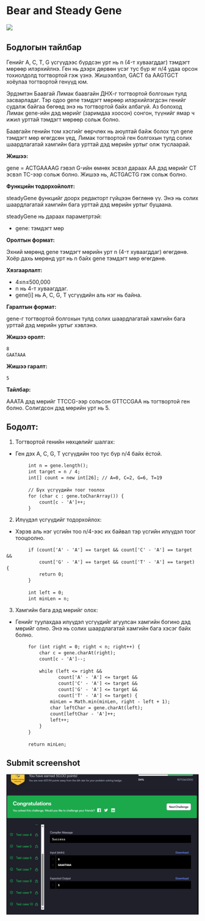 # Bear and Steady Gene


[![]( https://img.shields.io/badge/Бодлогын_линк-blue)](https://www.hackerrank.com/challenges/bear-and-steady-gene/problem?isFullScreen=true)

## Бодлогын тайлбар

Генийг A, C, T, G үсгүүдээс бүрдсэн урт нь n (4-т хуваагддаг) тэмдэгт мөрөөр илэрхийлнэ. Ген нь дээрх дөрвөн үсэг тус бүр яг n/4 удаа орсон тохиолдолд тогтвортой гэж үзнэ. Жишээлбэл, GACT ба AAGTGCT хоёулаа тогтвортой генүүд юм.

Эрдэмтэн Баавгай Лимак баавгайн ДНХ-г тогтвортой болгохын тулд засварладаг. Тэр одоо gene тэмдэгт мөрөөр илэрхийлэгдсэн генийг судалж байгаа бөгөөд энэ нь тогтвортой байх албагүй. Аз болоход Лимак gene-ийн дэд мөрийг (заримдаа хоосон) сонгон, түүнийг ямар ч ижил урттай тэмдэгт мөрөөр сольж болно.

Баавгайн генийн том хэсгийг өөрчлөх нь аюултай байж болох тул gene тэмдэгт мөр өгөгдсөн үед, Лимак тогтвортой ген болгохын тулд солих шаардлагатай хамгийн бага урттай дэд мөрийн уртыг олж туслаарай.

**Жишээ:**

gene = ACTGAAAAG гэвэл G-ийн өмнөх эсвэл дараах AA дэд мөрийг CT эсвэл TC-ээр сольж болно. Жишээ нь, ACTGACTG гэж сольж болно.

**Функцийн тодорхойлолт:**

steadyGene функцийг доорх редакторт гүйцээн бөглөнө үү. Энэ нь солих шаардлагатай хамгийн бага урттай дэд мөрийн уртыг буцаана.

steadyGene нь дараах параметртэй:

- gene: тэмдэгт мөр

**Оролтын формат:**

Эхний мөрөнд gene тэмдэгт мөрийн урт n (4-т хуваагддаг) өгөгдөнө. Хоёр дахь мөрөнд урт нь n байх gene тэмдэгт мөр өгөгдөнө.

**Хязгаарлалт:**

- 4≤n≤500,000
- n нь 4-т хуваагддаг.
- gene[i] нь A, C, G, T үсгүүдийн аль нэг нь байна.

**Гаралтын формат:**

gene-г тогтвортой болгохын тулд солих шаардлагатай хамгийн бага урттай дэд мөрийн уртыг хэвлэнэ.

**Жишээ оролт:**

```
8  
GAATAAA  
```

**Жишээ гаралт:**

```
5  
```

**Тайлбар:**

AAATA дэд мөрийг TTCCG-ээр сольсон GTTCCGAA нь тогтвортой ген болно. Солигдсон дэд мөрийн урт нь 5.

## Бодолт:

1. Тогтвортой генийн нөхцөлийг шалгах:

- Ген дэх A, C, G, T үсгүүдийн тоо тус бүр n/4 байх ёстой.

```
        int n = gene.length();
        int target = n / 4;
        int[] count = new int[26]; // A=0, C=2, G=6, T=19
        
        // Бүх үсгүүдийн тоог тоолох
        for (char c : gene.toCharArray()) {
            count[c - 'A']++;
        }
```

2. Илүүдэл үсгүүдийг тодорхойлох:

- Хэрэв аль нэг үсгийн тоо n/4-ээс их байвал тэр үсгийн илүүдэл тоог тооцоолно.

```
        if (count['A' - 'A'] == target && count['C' - 'A'] == target && 
            count['G' - 'A'] == target && count['T' - 'A'] == target) {
            return 0;
        }
        
        int left = 0;
        int minLen = n;
```

3. Хамгийн бага дэд мөрийг олох:

- Генийг туулахдаа илүүдэл үсгүүдийг агуулсан хамгийн богино дэд мөрийг олно. Энэ нь солих шаардлагатай хамгийн бага хэсэг байх болно.

```
        for (int right = 0; right < n; right++) {
            char c = gene.charAt(right);
            count[c - 'A']--;
            
            while (left <= right && 
                   count['A' - 'A'] <= target && 
                   count['C' - 'A'] <= target && 
                   count['G' - 'A'] <= target && 
                   count['T' - 'A'] <= target) {
                minLen = Math.min(minLen, right - left + 1);
                char leftChar = gene.charAt(left);
                count[leftChar - 'A']++;
                left++;
            }
        }
        
        return minLen;
```


## Submit screenshot

![Submit](/images/40.submit.png)

